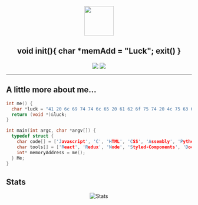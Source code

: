 <div align="center">
<img src="https://cdn130.picsart.com/311927672041201.gif?to=min&r=640" width="80" align="center" display="block">
<h2 align="center">void init(){ char *memAdd = "Luck"; exit() }</h2>
</div>
<p align="center">
  <img align="center" src="https://img.shields.io/badge/Offensive%20Security-141321?style=flat-square&logo=Red-Hat"/>
  <img align="center" src="https://img.shields.io/badge/Developer-141321?style=flat-square&logo=hack-the-box"/>
</p>

----------

<h2>A little more about me...</h2>

```c
int me() {
  char *luck = "41 20 6c 69 74 74 6c 65 20 61 62 6f 75 74 20 4c 75 63 6b";
  return (void *)&luck;
}

int main(int argc, char *argv[]) {
  typedef struct {
    char code[] = ['Javascript', 'C', 'HTML', 'CSS', 'Assembly', 'Python', 'Java', 'C Sharp', 'C++'];
    char tools[] = ['React', 'Redux', 'Node', 'Styled-Components', 'Docker'];
    int* memoryAddress = me();
  } Me;
}
```

## Stats

<p align="center">
<img src="https://github-readme-stats.vercel.app/api?username=Luck0101&show_icons=true&theme=shades-of-purple&bg_color=1C00ff00&hide_border=true" alt="Stats"/>
</p>
<br />
